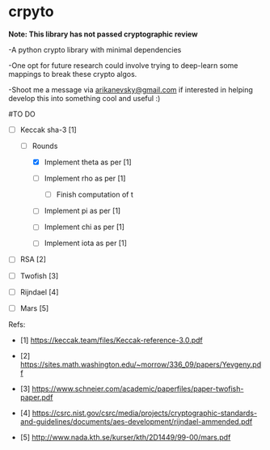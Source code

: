 # crpyto

**Note: This library has not passed cryptographic review**

-A python crypto library with minimal dependencies

-One opt for future research could involve trying to deep-learn some mappings to break these crypto algos.

-Shoot me a message via arikanevsky@gmail.com if interested in helping develop this into something cool and useful :)

#TO DO
- [ ] Keccak sha-3 [1]
  
  - [ ] Rounds
  
    - [X] Implement theta as per [1]
          
    - [ ] Implement rho as per [1] 
          
      - [ ] Finish computation of t 
          
    - [ ] Implement pi as per [1]
          
    - [ ] Implement chi as per [1]
          
    - [ ] Implement iota as per [1]

- [ ] RSA [2]
- [ ] Twofish [3]
- [ ] Rijndael [4]
- [ ] Mars [5]

Refs:

- [1] https://keccak.team/files/Keccak-reference-3.0.pdf

- [2] https://sites.math.washington.edu/~morrow/336_09/papers/Yevgeny.pdf

- [3] https://www.schneier.com/academic/paperfiles/paper-twofish-paper.pdf

- [4] https://csrc.nist.gov/csrc/media/projects/cryptographic-standards-and-guidelines/documents/aes-development/rijndael-ammended.pdf

- [5] http://www.nada.kth.se/kurser/kth/2D1449/99-00/mars.pdf
